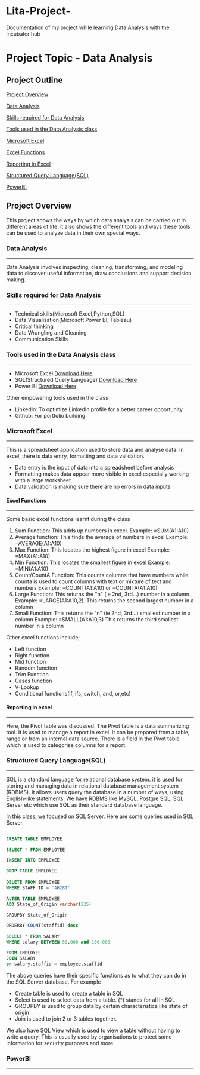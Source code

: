 # Lita-Project-
Documentation of my project while learning Data Analysis with the incubator hub

# Project Topic - Data Analysis 
## Project Outline
  [Project Overview](#project-overview)

  [Data Analysis](#data-analysis)

  [Skills required for Data Analysis](#skills-required-for-data-analysis)

  [Tools used in the Data Analysis class](#tools-used-in-the-data-analysis-class)
 
  [Microsoft Excel](#microsoft-excel)

  [Excel Functions](#excel-functions)

  [Reporting in Excel](#reporting-in-excel)

  [Structured Query Language(SQL)](#structured-query-language(SQL))
 
  [PowerBI](#powerbi)

## Project Overview
This project shows the ways by which data analysis can be carried out in different areas of life. it also shows the different tools and ways these tools can be used to analyze data in their own special ways. 

### Data Analysis
___
Data Analysis involves inspecting, cleaning, transforming, and modeling data to discover useful information, draw conclusions and support decision making.

### Skills required for Data Analysis
___
* Technical skills(Microsoft Excel,Python,SQL)
* Data Visualisation(Microsoft Power BI, Tableau)
* Critical thinking
* Data Wrangling and Cleaning 
* Communication Skills

### Tools used in the Data Analysis class
___
* Microsoft Excel [Download Here](http.//www.microsoft.com)
* SQL(Structured Query Language) [Download Here](http.//www.microsoft.com)
* Power BI [Download Here](http.//www.microsoft.com)

Other empowering tools used in the class
* LinkedIn: To optimize LinkedIn profile for a better career opportunity
* Github: For portfolio building 

### Microsoft Excel
___
This is a spreadsheet application used to store data and analyse data. In excel, there is data entry, formatting and data validation. 
* Data entry is the input of data into a spreadsheet before analysis
* Formatting makes data appear more visible in excel especially working with a large worksheet
* Data validation is making sure there are no errors in data inputs

#### Excel Functions
___
Some basic excel functions learnt during the class
 1. Sum Function: This adds up numbers in excel.
  Example: =SUM(A1:A10)
 2. Average function: This finds the average of numbers in excel
  Example: =AVERAGE(A1:A10)
 3. Max Function: This locates the highest figure in excel
  Example: =MAX(A1:A10)
 4. Min Function: This locates the smallest figure in excel
  Example: =MIN(A1:A10)
 5. Count/CountA Function: This counts columns that have numbers while counta is used to count columns with text or mixture of text and numbers
  Example: =COUNT(A1:A10) or =COUNTA(A1:A10)
 6. Large Function: This returns the "n" (ie 2nd, 3rd...) number in a column. 
  Example: =LARGE(A1:A10,2). 
  This returns the second largest number in a column
 7. Small Function: This returns the "n" (ie 2nd, 3rd...) smallest number in a column
  Example: =SMALL(A1:A10,3)
  This returns the third smallest number in a column

 Other excel functions include;
* Left function 
* Right function
* Mid function
* Random function
* Trim Function
* Cases function 
* V-Lookup
* Conditional functions(if, ifs, switch, and, or,etc)
 
#### Reporting in excel
___
Here, the Pivot table was discussed. The Pivot table is a data summarizing tool. It is used to manage a report in excel. It can be prepared from a table, range or from an internal data source. There is a field in the Pivot table which is used to categorise columns for a report.



### Structured Query Language(SQL)
___ 
SQL is a standard language for relational database system. it is used for storing and managing data in relational database management system (RDBMS). It allows users query the database in a number of ways, using English-like statements. We have RDBMS like MySQL, Postgre SQL, SQL Server etc which use SQL as their standard database language.

In this class, we focused on SQL Server. Here are some queries used in SQL Server
``` SQL

CREATE TABLE EMPLOYEE

SELECT * FROM EMPLOYEE

INSERT INTO EMPLOYEE

DROP TABLE EMPLOYEE
 
DELETE FROM EMPLOYEE
WHERE STAFF ID = 'AB281'

ALTER TABLE EMPLOYEE
ADD State_of_Origin varchar(225)

GROUPBY State_of_Origin

ORDERBY COUNT(staffid) desc

SELECT * FROM SALARY 
WHERE salary BETWEEN 50,000 and 100,000

FROM EMPLOYEE
JOIN SALARY
on salary.staffid = employee.staffid
```
The above queries have their specific functions as to what they can do in the SQL Server database. For example
* Create table is used to create a table in SQL
* Select is used to select data from a table. (*) stands for all in SQL
* GROUPBY is used to group data by certain characteristics like state of origin 
* Join is used to join 2 or 3 tables together. 

We also have SQL View which is used to view a table without having to write a query. This is usually used by organisations to protect some information for security purposes and more.


### PowerBI
___

  